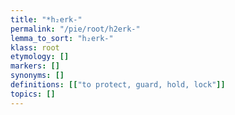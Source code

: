 ```yaml
---
title: "*h₂erk-"
permalink: "/pie/root/h2erk-"
lemma_to_sort: "h₂erk-"
klass: root
etymology: []
markers: []
synonyms: []
definitions: [["to protect, guard, hold, lock"]]
topics: []
---
```

